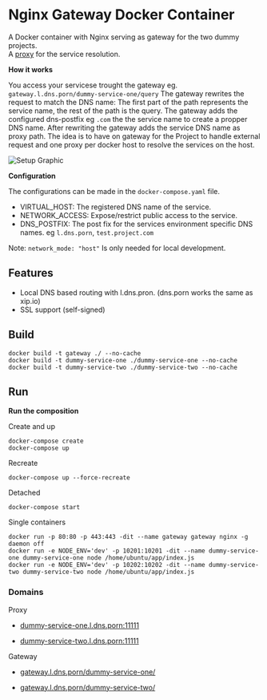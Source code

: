 # Nginx Gateway Docker Container

A Docker container with Nginx serving as gateway for the two dummy projects.  
A [proxy](https://github.com/jwilder/nginx-proxy) for the service resolution.

**How it works**

You access your servicese trought the gateway eg. `gateway.l.dns.porn/dummy-service-one/query`
The gateway rewrites the request to match the DNS name: The first part of the path represents the service name, the rest of the path is the query. The gateway adds the configured dns-postfix eg `.com` the the service name to create a propper DNS name.
After rewriting the gateway adds the service DNS name as proxy path.
The idea is to have on gateway for the Project to handle external request and one proxy per docker host to resolve the services on the host.

![Setup Graphic](/docs/setup.png)


**Configuration**

The configurations can be made in the `docker-compose.yaml` file.

- VIRTUAL_HOST: The registered DNS name of the service.
- NETWORK_ACCESS: Expose/restrict public access to the service.
- DNS_POSTFIX: The post fix for the services environment specific DNS names. eg `l.dns.porn`, `test.project.com`

Note: `network_mode: "host"` Is only needed for local development.

## Features

- Local DNS based routing with l.dns.pron. (dns.porn works the same as xip.io)
- SSL support (self-signed)

## Build

```
docker build -t gateway ./ --no-cache
docker build -t dummy-service-one ./dummy-service-one --no-cache
docker build -t dummy-service-two ./dummy-service-two --no-cache
```

## Run

**Run the composition**


Create and up
```
docker-compose create
docker-compose up
```

Recreate
```
docker-compose up --force-recreate
```

Detached
```
docker-compose start
```

Single containers

```
docker run -p 80:80 -p 443:443 -dit --name gateway gateway nginx -g daemon off
docker run -e NODE_ENV='dev' -p 10201:10201 -dit --name dummy-service-one dummy-service-one node /home/ubuntu/app/index.js
docker run -e NODE_ENV='dev' -p 10202:10202 -dit --name dummy-service-two dummy-service-two node /home/ubuntu/app/index.js
```


### Domains

Proxy

- [dummy-service-one.l.dns.porn:11111](http://dummy-service-one.l.dns.porn:11111)

- [dummy-service-two.l.dns.porn:11111](http://dummy-service-two.l.dns.porn:11111)


Gateway

- [gateway.l.dns.porn/dummy-service-one/](https://gateway.l.dns.porn/dummy-service-one/)

- [gateway.l.dns.porn/dummy-service-two/](https://gateway.l.dns.porn/dummy-service-two/)
